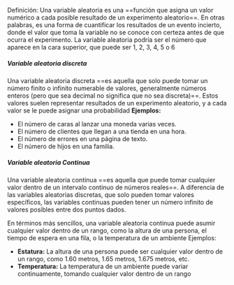 Definición: Una variable aleatoria es una ==función que asigna un valor numérico a cada posible resultado de un experimento aleatorio==. En otras palabras, es una forma de cuantificar los resultados de un evento incierto, donde el valor que toma la variable no se conoce con certeza antes de que ocurra el experimento.
La variable aleatoria podría ser el número que aparece en la cara superior, que puede ser 1, 2, 3, 4, 5 o 6

##### Variable aleatoria discreta
Una variable aleatoria discreta ==es aquella que solo puede tomar un número finito o infinito numerable de valores, generalmente números enteros (pero que sea decimal no significa que no sea discreta)==. Estos valores suelen representar resultados de un experimento aleatorio, y a cada valor se le puede asignar una probabilidad
**Ejemplos:**
- El número de caras al lanzar una moneda varias veces.
- El número de clientes que llegan a una tienda en una hora. 
- El número de errores en una página de texto. 
- El número de hijos en una familia.

##### Variable aleatoria Continua
Una variable aleatoria continua ==es aquella que puede tomar cualquier valor dentro de un intervalo continuo de números reales==. A diferencia de las variables aleatorias discretas, que solo pueden tomar valores específicos, las variables continuas pueden tener un número infinito de valores posibles entre dos puntos dados. 

En términos más sencillos, una variable aleatoria continua puede asumir cualquier valor dentro de un rango, como la altura de una persona, el tiempo de espera en una fila, o la temperatura de un ambiente
Ejemplos:
- **Estatura:**
    La altura de una persona puede ser cualquier valor dentro de un rango, como 1.60 metros, 1.65 metros, 1.675 metros, etc. 
- **Temperatura:**
    La temperatura de un ambiente puede variar continuamente, tomando cualquier valor dentro de un rango